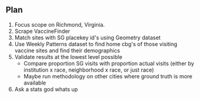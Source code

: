 ## Plan

1. Focus scope on Richmond, Virginia.
2. Scrape VaccineFinder
3. Match sites with SG placekey id's using Geometry dataset
4. Use Weekly Patterns dataset to find home cbg's of those visiting vaccine sites and find their demographics
5. Validate results at the lowest level possible
    * Compare proportion SG visits with proportion actual visits (either by institution x race, neighborhood x race, or just race)
    * Maybe run methodology on other cities where ground truth is more available
6. Ask a stats god whats up

